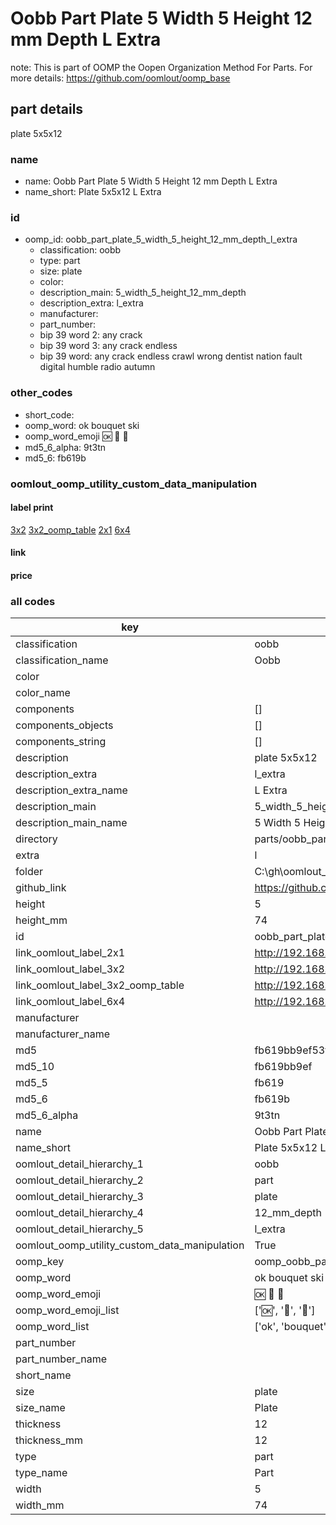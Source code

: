 # Oobb Part Plate 5 Width 5 Height 12 mm Depth L Extra  

note: This is part of OOMP the Oopen Organization Method For Parts. For more details: https://github.com/oomlout/oomp_base

##  part details
  



plate 5x5x12



### name
* name: Oobb Part Plate 5 Width 5 Height 12 mm Depth L Extra
* name_short: Plate 5x5x12 L Extra
### id
* oomp_id: oobb_part_plate_5_width_5_height_12_mm_depth_l_extra
  * classification: oobb
  * type: part
  * size: plate
  * color: 
  * description_main: 5_width_5_height_12_mm_depth
  * description_extra: l_extra
  * manufacturer: 
  * part_number: 
  * bip 39 word 2: any crack
  * bip 39 word 3: any crack endless
  * bip 39 word: any crack endless crawl wrong dentist nation fault digital humble radio autumn

### other_codes
* short_code: 
* oomp_word: ok bouquet ski
* oomp_word_emoji :ok: :bouquet: :ski:
* md5_6_alpha: 9t3tn
* md5_6: fb619b






### oomlout_oomp_utility_custom_data_manipulation
#### label print
[3x2](http://192.168.1.245:1112/?label=oomp%209t3tn)
[3x2_oomp_table](http://192.168.1.108:1112/?label=oomp%209t3tn)
[2x1](http://192.168.1.242:1112/?label=oomp%209t3tn)
[6x4](http://192.168.1.55:1112/?label=oomp%209t3tn)    

#### link

                              

#### price







### all codes 
| key | value |  
| --- | --- |  
| classification | oobb |  
| classification_name | Oobb |  
| color |  |  
| color_name |  |  
| components | [] |  
| components_objects | [] |  
| components_string | [] |  
| description | plate 5x5x12 |  
| description_extra | l_extra |  
| description_extra_name | L Extra |  
| description_main | 5_width_5_height_12_mm_depth |  
| description_main_name | 5 Width 5 Height 12 mm Depth |  
| directory | parts/oobb_part_plate_5_width_5_height_12_mm_depth_l_extra |  
| extra | l |  
| folder | C:\gh\oomlout_oobb_version_4_generated_parts\things\oobb_part_plate_5_width_5_height_12_mm_depth_l_extra |  
| github_link | https://github.com/oomlout/oomlout_oomp_part_src/tree/main/parts/oobb_part_plate_5_width_5_height_12_mm_depth_l_extra |  
| height | 5 |  
| height_mm | 74 |  
| id | oobb_part_plate_5_width_5_height_12_mm_depth_l_extra |  
| link_oomlout_label_2x1 | http://192.168.1.242:1112/?label=oomp%209t3tn |  
| link_oomlout_label_3x2 | http://192.168.1.245:1112/?label=oomp%209t3tn |  
| link_oomlout_label_3x2_oomp_table | http://192.168.1.108:1112/?label=oomp%209t3tn |  
| link_oomlout_label_6x4 | http://192.168.1.55:1112/?label=oomp%209t3tn |  
| manufacturer |  |  
| manufacturer_name |  |  
| md5 | fb619bb9ef53f268ea7f532a934c7051 |  
| md5_10 | fb619bb9ef |  
| md5_5 | fb619 |  
| md5_6 | fb619b |  
| md5_6_alpha | 9t3tn |  
| name | Oobb Part Plate 5 Width 5 Height 12 mm Depth L Extra |  
| name_short | Plate 5x5x12 L Extra |  
| oomlout_detail_hierarchy_1 | oobb |  
| oomlout_detail_hierarchy_2 | part |  
| oomlout_detail_hierarchy_3 | plate |  
| oomlout_detail_hierarchy_4 | 12_mm_depth |  
| oomlout_detail_hierarchy_5 | l_extra |  
| oomlout_oomp_utility_custom_data_manipulation | True |  
| oomp_key | oomp_oobb_part_plate_5_width_5_height_12_mm_depth_l_extra |  
| oomp_word | ok bouquet ski |  
| oomp_word_emoji | :ok: :bouquet: :ski: |  
| oomp_word_emoji_list | [':ok:', ':bouquet:', ':ski:'] |  
| oomp_word_list | ['ok', 'bouquet', 'ski'] |  
| part_number |  |  
| part_number_name |  |  
| short_name |  |  
| size | plate |  
| size_name | Plate |  
| thickness | 12 |  
| thickness_mm | 12 |  
| type | part |  
| type_name | Part |  
| width | 5 |  
| width_mm | 74 |  
